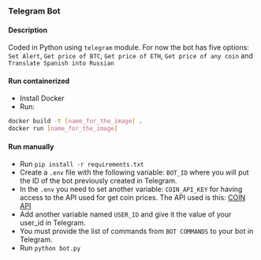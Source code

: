 ### Telegram Bot

#### Description
Coded in Python using `telegram` module. For now the bot has five options: `Set Alert`, `Get price of BTC`, `Get price of ETH`, `Get price of any coin` and `Translate Spanish into Russian`

#### Run containerized
- Install Docker
- Run: 
```sh
docker build -t [name_for_the_image] .
docker run [name_for_the_image]
```

#### Run manually
- Run `pip install -r requirements.txt`
- Create a `.env` file with the following variable: `BOT_ID` where you will put the ID of the bot previously created in Telegram.
- In the `.env` you need to set another variable: `COIN_API_KEY` for having access to the API used for get coin prices. The API used is this: [COIN API](https://rest.coinapi.io)
- Add another variable named `USER_ID` and give it the value of your user_id in Telegram.
- You must provide the list of commands from `BOT COMMANDS` to your bot in Telegram.
- Run `python bot.py`
